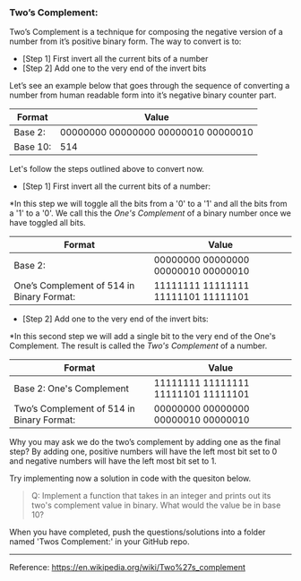 ### Two’s Complement:
Two’s Complement is a technique for composing the negative version of a number from it’s positive binary form.  The way to convert is to:

  - [Step 1] First invert all the current bits of a number
  - [Step 2] Add one to the very end of the invert bits

Let’s see an example below that goes through the sequence of converting a number from human readable form into it’s negative binary counter part.

| Format | Value | 
|---------------------------|-----|
| Base 2:                  |00000000 00000000 00000010 00000010|
| Base 10:                  | 514  |

Let's follow the steps outlined above to convert now.

 - [Step 1] First invert all the current bits of a number:

*In this step we will toggle all the bits from a '0' to a '1' and all the bits from a '1' to a '0'.  We call this the *One's Complement* of a binary number once we have toggled all bits.

| Format | Value | 
|---------------------------|-----|
| Base 2:                  |00000000 00000000 00000010 00000010|
| One’s Complement of 514 in Binary Format:| 11111111 11111111 11111101 11111101|  
  
 - [Step 2] Add one to the very end of the invert bits:

*In this second step we will add a single bit to the very end of the One's Complement.  The result is called the *Two's Complement* of a number. 
  
| Format | Value | 
|---------------------------|-----|
| Base 2:  One's Complement                  |11111111 11111111 11111101 11111101|
| Two’s Complement of 514 in Binary Format:                  | 00000000 00000000 00000010 00000010|    

Why you may ask we do the two’s complement by adding one as the final step?  By adding one, positive numbers will have the left most bit set to 0 and negative numbers will have the left most bit set to 1.

Try implementing now a solution in code with the quesiton below.
>Q:  Implement a function that takes in an integer and prints out its two's complement value in binary.  What would the value be in base 10?

When you have completed, push the questions/solutions into a folder named 'Twos Complement:' in your GitHub repo.
______________________________________________________________________________________
Reference:
https://en.wikipedia.org/wiki/Two%27s_complement
